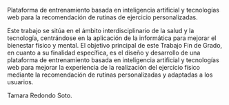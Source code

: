 Plataforma de entrenamiento basada en inteligencia artificial y tecnologías web para la recomendación 
de rutinas de ejercicio personalizadas.

Este trabajo se sitúa en el ámbito interdisciplinario de la salud y la tecnología, centrándose en la
aplicación de la informática para mejorar el bienestar físico y mental. El objetivo principal de este
Trabajo Fin de Grado, en cuanto a su finalidad específica, es el diseño y desarrollo de una plataforma
de entrenamiento basada en inteligencia artificial y tecnologías web para mejorar la experiencia de
la realización del ejercicio físico mediante la recomendación de rutinas personalizadas y adaptadas a
los usuarios.

Tamara Redondo Soto.

